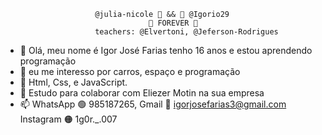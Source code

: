                         @julia-nicole 💜 && 💙 @Igorio29
                                    💝 FOREVER 💝
                        teachers: @Elvertoni, @Jeferson-Rodrigues

- 👋 Olá, meu nome é Igor José Farias tenho 16 anos e estou aprendendo programação
- 👀 eu me interesso por carros, espaço e programação
- 🌱 Html, Css, e JavaScript.
- 💞️ Estudo para colaborar com Eliezer Motin na sua empresa
- 📫 WhatsApp 🟢 985187265, Gmail 🔴 igorjosefarias3@gmail.com Instagram 🟠 1g0r._.007


